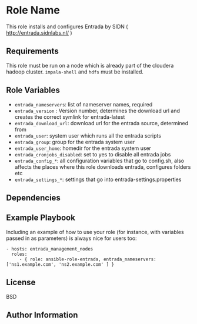 Role Name
=========

This role installs and configures Entrada by SIDN ( http://entrada.sidnlabs.nl/ ) 

Requirements
------------

This role must be run on a node which is already part of the cloudera hadoop cluster.
`impala-shell` and `hdfs` must be installed.

Role Variables
--------------

 * `entrada_nameservers`: list of nameserver names, required
 * `entrada_version` : Version number, determines the download url and creates the correct symlink for entrada-latest
 * `entrada_download_url`: download url for the entrada source, determined from 
 * `entrada_user`: system user which runs all the entrada scripts
 * `entrada_group`: group for the entrada system user
 * `entrada_user_home`: homedir for the entrada system user
 * `entrada_cronjobs_disabled`: set to yes to disable all entrada jobs
 * `entrada_config_*`: all configuration variables that go to config.sh, also affects the places where this role downloads entrada, configures folders etc
 * `entrada_settings_*`: settings that go into entrada-settings.properties

Dependencies
------------

Example Playbook
----------------

Including an example of how to use your role (for instance, with variables passed in as parameters) is always nice for users too:

    - hosts: entrada_management_nodes
      roles:
         - { role: ansible-role-entrada, entrada_nameservers: ['ns1.example.com', 'ns2.example.com' ] }

License
-------

BSD

Author Information
------------------

